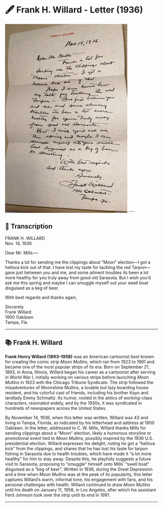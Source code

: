 # 🖋️ Frank H. Willard - Letter (1936)

<img src="assets/Willard_Letter.jpg" alt="Willard Letter" style="max-width: 80%; height: auto;"/>
---

## 📜 Transcription

FRANK H. WILLARD  
Nov. 14, 1936  

Dear Mr. Mills:—  

Thanks a lot for sending me the clippings about “Moon” election—I got a hellova kick out of that. I have lost my taste for tackling the red Tarpon—gave just between you and me, and some ailment troubles its been a lot more healthy for you truly away from good old Sarasota. But I wish you’d ask me this spring and maybe I can smuggle myself out your swell boat disguised as a keg of beer.  

With best regards and thanks again,  

Sincerely  
Frank Willard  
1900 Oaklawn  
Tampa, Fla.  

---

## 📚 Frank H. Willard

**Frank Henry Willard (1893–1958)** was an American cartoonist best known for creating the comic strip *Moon Mullins*, which ran from 1923 to 1991 and became one of the most popular strips of its era. Born on September 21, 1893, in Anna, Illinois, Willard began his career as a cartoonist after serving in World War I, initially working on various strips before launching *Moon Mullins* in 1923 with the Chicago Tribune Syndicate. The strip followed the misadventures of Moonshine Mullins, a lovable but lazy boarding house resident, and his colorful cast of friends, including his brother Kayo and landlady Emmy Schmaltz. Its humor, rooted in the antics of working-class characters, resonated widely, and by the 1930s, it was syndicated in hundreds of newspapers across the United States.

By November 14, 1936, when this letter was written, Willard was 43 and living in Tampa, Florida, as indicated by his letterhead and address at 1900 Oaklawn. In the letter, addressed to C. W. Mills, Willard thanks Mills for sending clippings about a “Moon” election, likely a humorous storyline or promotional event tied to *Moon Mullins*, possibly inspired by the 1936 U.S. presidential election. Willard expresses his delight, noting he got a “hellova kick” from the clippings, and shares that he has lost his taste for tarpon fishing in Sarasota due to health troubles, which have made it “a lot more healthy” for him to stay away. Despite this, he playfully suggests a future visit to Sarasota, proposing to “smuggle” himself onto Mills’ “swell boat” disguised as a “keg of beer”. Written in 1936, during the Great Depression and a time when *Moon Mullins* was at the peak of its popularity, this letter captures Willard’s warm, informal tone, his engagement with fans, and his personal challenges with health. Willard continued to draw *Moon Mullins* until his death on January 11, 1958, in Los Angeles, after which his assistant Ferd Johnson took over the strip until its end in 1991.

---